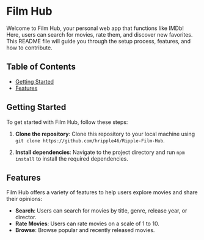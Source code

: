 # Film Hub

Welcome to Film Hub, your personal web app that functions like IMDb! Here, users can search for movies, rate them, and discover new favorites. This README file will guide you through the setup process, features, and how to contribute.

## Table of Contents

- [Getting Started](#getting-started)
- [Features](#features)

## Getting Started

To get started with Film Hub, follow these steps:

1. **Clone the repository**: Clone this repository to your local machine using `git clone https://github.com/hripple46/Ripple-Film-Hub`.

2. **Install dependencies**: Navigate to the project directory and run `npm install` to install the required dependencies.

## Features

Film Hub offers a variety of features to help users explore movies and share their opinions:

- **Search**: Users can search for movies by title, genre, release year, or director.
- **Rate Movies**: Users can rate movies on a scale of 1 to 10.
- **Browse**: Browse popular and recently released movies.
